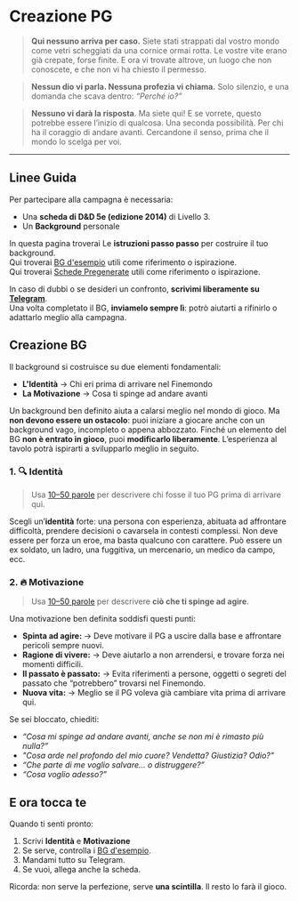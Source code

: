 # Creazione PG

> **Qui nessuno arriva per caso.**
> Siete stati strappati dal vostro mondo come vetri scheggiati da una cornice ormai rotta.
> Le vostre vite erano già crepate, forse finite.
> E ora vi trovate altrove, un luogo che non conoscete, e che non vi ha chiesto il permesso.

> **Nessun dio vi parla. Nessuna profezia vi chiama.**
> Solo silenzio, e una domanda che scava dentro: *“Perché io?”*

> **Nessuno vi darà la risposta**.
> Ma siete qui!  E se vorrete, questo potrebbe essere l’inizio di qualcosa.
> Una seconda possibilità.
> Per chi ha il coraggio di andare avanti. Cercandone il senso, prima che il mondo lo scelga per voi.

---

## Linee Guida

Per partecipare alla campagna è necessaria:

- Una **scheda di D&D 5e (edizione 2014)** di Livello 3.
- Un **Background** personale

In questa pagina troverai Le **istruzioni passo passo** per costruire il tuo background.  
Qui troverai [BG d'esempio](../B03-bg-list) utili come riferimento o ispirazione.  
Qui troverai [Schede Pregenerate](https://drive.google.com/drive/folders/1hGQRurYRsyZ9SHw_0rF6kLPHyMla-BQr?usp=sharing)
utili come riferimento o ispirazione.

In caso di dubbi o se desideri un confronto, **scrivimi liberamente su [Telegram](https://t.me/RemigioPG)**.  
Una volta completato il BG, **inviamelo sempre lì**: potrò aiutarti a rifinirlo o adattarlo meglio alla campagna.

## Creazione BG

Il background si costruisce su due elementi fondamentali:

- **L'Identità** → Chi eri prima di arrivare nel Finemondo
- **La Motivazione** → Cosa ti spinge ad andare avanti

Un background ben definito aiuta a calarsi meglio nel mondo di gioco. Ma **non devono essere un ostacolo**: puoi
iniziare a giocare anche con un background vago, incompleto o appena abbozzato. Finché un elemento del BG **non è
entrato in gioco**, puoi **modificarlo liberamente**. L’esperienza al tavolo potrà ispirarti a svilupparlo meglio in
seguito.

### 1. 🔍 Identità

> Usa [10–50 parole](https://contacaratteri.it/) per descrivere chi fosse il tuo PG prima di arrivare qui.

Scegli un’**identità** forte: una persona con esperienza, abituata ad affrontare difficoltà, prendere decisioni o
cavarsela in contesti complessi. Non deve essere per forza un eroe, ma basta qualcuno con carattere. Può essere un ex
soldato, un ladro, una fuggitiva, un mercenario, un medico da campo, ecc.

### 2. 🔥 Motivazione

> Usa [10–50 parole](https://contacaratteri.it/) per descrivere **ciò che ti spinge ad agire**.

Una motivazione ben definita soddisfi questi punti:

- **Spinta ad agire:** &rarr; Deve motivare il PG a uscire dalla base e affrontare pericoli sempre nuovi.
- **Ragione di vivere:** &rarr; Deve aiutarlo a non arrendersi, e trovare forza nei momenti difficili.
- **Il passato è passato:** &rarr; Evita riferimenti a persone, oggetti o segreti del passato che “potrebbero”
  trovarsi nel Finemondo.
- **Nuova vita:** &rarr; Meglio se il PG voleva già cambiare vita prima di arrivare qui.

Se sei bloccato, chiediti:

- *“Cosa mi spinge ad andare avanti, anche se non mi è rimasto più nulla?”*
- *"Cosa arde nel profondo del mio cuore? Vendetta? Giustizia? Odio?"*
- *“Che parte di me voglio salvare… o distruggere?”*
- *“Cosa voglio adesso?”*

## E ora tocca te

Quando ti senti pronto:

1. Scrivi **Identità** e **Motivazione**
2. Se serve, controlla i [BG d'esempio](../B03-bg-list).
3. Mandami tutto su Telegram.
4. Se vuoi, allega anche la scheda.

Ricorda: non serve la perfezione, serve **una scintilla**. Il resto lo farà il gioco.
